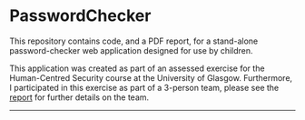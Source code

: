 # PasswordChecker

This repository contains code, and a PDF report, for a stand-alone password-checker web application designed for use by children.

This application was created as part of an assessed exercise for the Human-Centred Security course at the University of Glasgow. Furthermore, I participated in this exercise as part of a 3-person team, please see the [report](Report.pdf) for further details on the team.

------------
